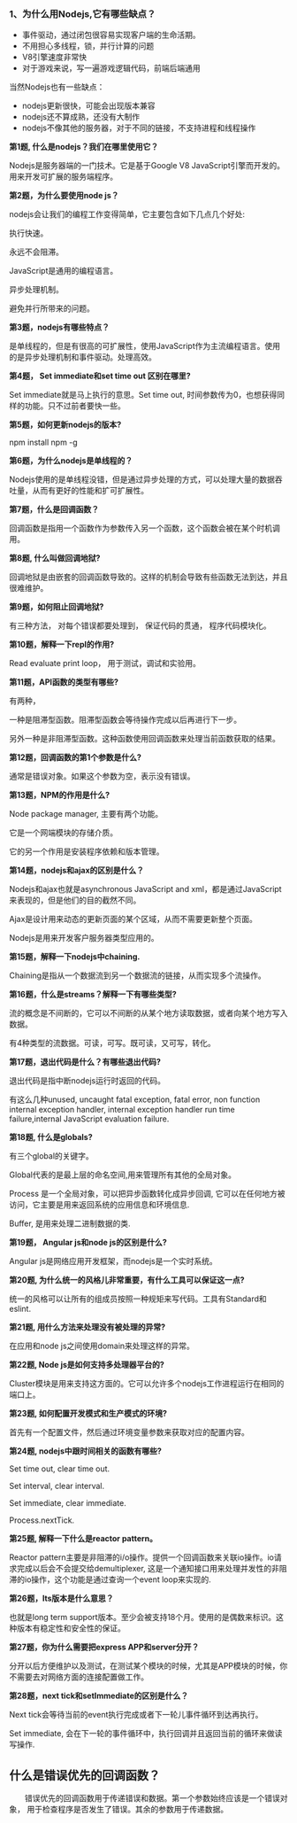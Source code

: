 ### 1、为什么用Nodejs,它有哪些缺点？

- 事件驱动，通过闭包很容易实现客户端的生命活期。
- 不用担心多线程，锁，并行计算的问题
- V8引擎速度非常快
- 对于游戏来说，写一遍游戏逻辑代码，前端后端通用

当然Nodejs也有一些缺点：

- nodejs更新很快，可能会出现版本兼容
- nodejs还不算成熟，还没有大制作
- nodejs不像其他的服务器，对于不同的链接，不支持进程和线程操作

**第1题, 什么是nodejs？我们在哪里使用它？**

Nodejs是服务器端的一门技术。它是基于Google V8 JavaScript引擎而开发的。用来开发可扩展的服务端程序。

**第2题，为什么要使用node js？**

nodejs会让我们的编程工作变得简单，它主要包含如下几点几个好处:

执行快速。

永远不会阻滞。

JavaScript是通用的编程语言。

异步处理机制。

避免并行所带来的问题。

**第3题，nodejs有哪些特点？**

是单线程的，但是有很高的可扩展性，使用JavaScript作为主流编程语言。使用的是异步处理机制和事件驱动。处理高效。

**第4题， Set immediate和set time out 区别在哪里?** 

Set immediate就是马上执行的意思。Set time out, 时间参数传为0，也想获得同样的功能。只不过前者要快一些。

**第5题，如何更新nodejs的版本?**

npm install npm -g

**第6题，为什么nodejs是单线程的？**

Nodejs使用的是单线程没错，但是通过异步处理的方式，可以处理大量的数据吞吐量，从而有更好的性能和扩可扩展性。

**第7题，什么是回调函数？**

回调函数是指用一个函数作为参数传入另一个函数，这个函数会被在某个时机调用。

**第8题, 什么叫做回调地狱?**

回调地狱是由嵌套的回调函数导致的。这样的机制会导致有些函数无法到达，并且很难维护。

**第9题，如何阻止回调地狱?**

有三种方法， 对每个错误都要处理到， 保证代码的贯通， 程序代码模块化。

**第10题，解释一下repl的作用?**

Read evaluate print loop， 用于测试，调试和实验用。

**第11题，API函数的类型有哪些?**

有两种，

一种是阻滞型函数。阻滞型函数会等待操作完成以后再进行下一步。

另外一种是非阻滞型函数。这种函数使用回调函数来处理当前函数获取的结果。

**第12题，回调函数的第1个参数是什么?**

通常是错误对象。如果这个参数为空，表示没有错误。

**第13题，NPM的作用是什么?**

Node package manager, 主要有两个功能。

它是一个网端模块的存储介质。

它的另一个作用是安装程序依赖和版本管理。

**第14题，nodejs和ajax的区别是什么？**

Nodejs和ajax也就是asynchronous JavaScript and xml，都是通过JavaScript来表现的，但是他们的目的截然不同。

Ajax是设计用来动态的更新页面的某个区域，从而不需要更新整个页面。

Nodejs是用来开发客户服务器类型应用的。

**第15题，解释一下nodejs中chaining.**

Chaining是指从一个数据流到另一个数据流的链接，从而实现多个流操作。

**第16题，什么是streams？解释一下有哪些类型?**

流的概念是不间断的，它可以不间断的从某个地方读取数据，或者向某个地方写入数据。

有4种类型的流数据。可读，可写。既可读，又可写，转化。

**第17题，退出代码是什么？有哪些退出代码?**

退出代码是指中断nodejs运行时返回的代码。

有这么几种unused, uncaught fatal exception, fatal error, non function internal exception handler, internal exception handler run time failure,internal JavaScript evaluation failure.

**第18题, 什么是globals?**

有三个global的关键字。

Global代表的是最上层的命名空间,用来管理所有其他的全局对象。

Process 是一个全局对象，可以把异步函数转化成异步回调, 它可以在任何地方被访问，它主要是用来返回系统的应用信息和环境信息.

Buffer, 是用来处理二进制数据的类.

**第19题， Angular js和node js的区别是什么?**

Angular js是网络应用开发框架，而nodejs是一个实时系统。

**第20题, 为什么统一的风格儿非常重要，有什么工具可以保证这一点?**

统一的风格可以让所有的组成员按照一种规矩来写代码。工具有Standard和eslint.

**第21题, 用什么方法来处理没有被处理的异常?**

在应用和node js之间使用domain来处理这样的异常。

**第22题, Node js是如何支持多处理器平台的?**

Cluster模块是用来支持这方面的。它可以允许多个nodejs工作进程运行在相同的端口上。

**第23题, 如何配置开发模式和生产模式的环境?**

首先有一个配置文件，然后通过环境变量参数来获取对应的配置内容。

**第24题, nodejs中跟时间相关的函数有哪些?**

Set time out, clear time out.

Set interval, clear interval.

Set immediate, clear immediate.

Process.nextTick.

**第25题, 解释一下什么是reactor pattern。**

Reactor pattern主要是非阻滞的i/o操作。提供一个回调函数来关联io操作。io请求完成以后会不会提交给demultiplexer, 这是一个通知接口用来处理并发性的非阻滞的io操作，这个功能是通过查询一个event loop来实现的.

**第26题，lts版本是什么意思？**

也就是long term support版本。至少会被支持18个月。使用的是偶数来标识。这种版本有稳定性和安全性的保证。

**第27题，你为什么需要把express APP和server分开？**

分开以后方便维护以及测试，在测试某个模块的时候，尤其是APP模块的时候，你不需要去对网络方面的连接配置做工作。

**第28题，next tick和setImmediate的区别是什么？**

Next tick会等待当前的event执行完成或者下一轮儿事件循环到达再执行。

Set immediate, 会在下一轮的事件循环中，执行回调并且返回当前的循环来做读写操作.

## 什么是错误优先的回调函数？

　　错误优先的回调函数用于传递错误和数据。第一个参数始终应该是一个错误对象， 用于检查程序是否发生了错误。其余的参数用于传递数据。